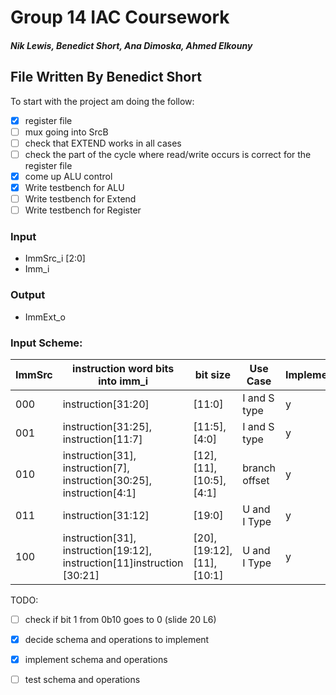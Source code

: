 # Group 14 IAC Coursework
##### Nik Lewis, Benedict Short, Ana Dimoska, Ahmed Elkouny

## File Written By Benedict Short

To start with the project am doing the follow:
- [x] register file
- [ ] mux going into SrcB
- [ ] check that EXTEND works in all cases
- [ ] check the part of the cycle where read/write occurs is correct for the register file
- [x] come up ALU control
- [x] Write testbench for ALU
- [ ] Write testbench for Extend 
- [ ] Write testbench for Register 

### Input

- ImmSrc_i [2:0]
- Imm_i

### Output

- ImmExt_o


### Input Scheme:
| ImmSrc | instruction word bits into imm_i | bit size | Use Case | Implemented? | Fully Tested? |
| --- | --- | --- | --- | --- | --- |
| 000 | instruction[31:20] | [11:0] | I and S type | y | y |
| 001 | instruction[31:25], instruction[11:7] | [11:5],[4:0] | I and S type | y | y |
| 010 | instruction[31], instruction[7], instruction[30:25], instruction[4:1] | [12], [11], [10:5], [4:1] | branch offset | y | y |
| 011 | instruction[31:12] | [19:0] | U and I Type | y | y |
| 100 | instruction[31], instruction[19:12], instruction[11]instruction [30:21] | [20], [19:12], [11], [10:1] | U and I Type | y | n |


TODO:
- [ ] check if bit 1 from 0b10 goes to 0 (slide 20 L6)
- [x] decide schema and operations to implement
- [x] implement schema and operations
- [ ] test schema and operations


